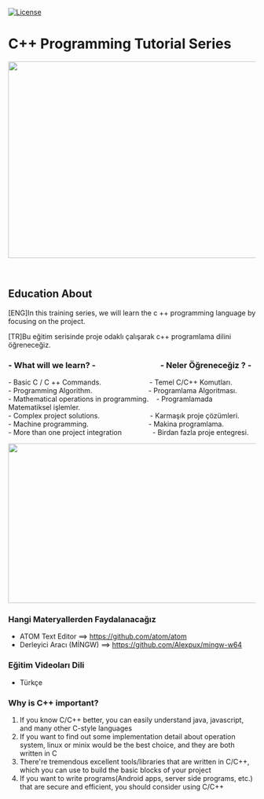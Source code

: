 <p><a href="https://github.com/remoteman/c-programming-education/blob/master/LICENSE" rel="nofollow"><img src="https://camo.githubusercontent.com/3ccf4c50a1576b0dd30b286717451fa56b783512/68747470733a2f2f696d672e736869656c64732e696f2f62616467652f4c6963656e73652d4d49542d79656c6c6f772e737667" alt="License" style="max-width:100%;"></a></p>


# C++ Programming Tutorial Series

<img src="https://camo.githubusercontent.com/b086138672962c05b286b3c313af6f7961fbc666/68747470733a2f2f692e68697a6c69726573696d2e636f6d2f4c624159795a2e706e67" width="650" height="400" >

 

## Education About

<p>[ENG]In this training series, we will learn the c ++ programming language by focusing on the project.</p>
<p>[TR]Bu eğitim serisinde proje odaklı çalışarak c++ programlama dilini öğreneceğiz.</p>

### <p>- What will we learn? -&nbsp; &nbsp; &nbsp; &nbsp; &nbsp; &nbsp; &nbsp; &nbsp; &nbsp; &nbsp; &nbsp; &nbsp; &nbsp; &nbsp; &nbsp; &nbsp; &nbsp; - Neler &Ouml;ğreneceğiz ? -</p>
<p>- Basic C / C ++ Commands.&nbsp; &nbsp; &nbsp; &nbsp; &nbsp; &nbsp; &nbsp; &nbsp; &nbsp; &nbsp; &nbsp; &nbsp; &nbsp;- Temel C/C++ Komutları.<br />- Programming Algorithm.&nbsp; &nbsp; &nbsp; &nbsp; &nbsp; &nbsp; &nbsp; &nbsp; &nbsp; &nbsp; &nbsp; &nbsp; &nbsp; &nbsp; &nbsp;- Programlama Algoritması. <br />- Mathematical operations in programming.&nbsp; &nbsp; - Programlamada Matematiksel işlemler. <br />- Complex project solutions.&nbsp; &nbsp; &nbsp; &nbsp; &nbsp; &nbsp; &nbsp; &nbsp; &nbsp; &nbsp; &nbsp; &nbsp; &nbsp; - Karmaşık proje &ccedil;&ouml;z&uuml;mleri.<br />- Machine programming.&nbsp; &nbsp; &nbsp; &nbsp; &nbsp; &nbsp; &nbsp; &nbsp; &nbsp; &nbsp; &nbsp; &nbsp; &nbsp; &nbsp; &nbsp; &nbsp;- Makina programlama.<br />- More than one project integration&nbsp; &nbsp; &nbsp; &nbsp; &nbsp; &nbsp; &nbsp; &nbsp; - Birdan fazla proje entegresi.</p>




<img src="https://i.hizliresim.com/VraA8j.gif" width="650" height="325" >


### Hangi Materyallerden Faydalanacağız

- ATOM Text Editor ==> https://github.com/atom/atom
- Derleyici Aracı (MİNGW) ==> https://github.com/Alexpux/mingw-w64

### Eğitim Videoları Dili

- Türkçe

### Why is C++ important?

1. If you know C/C++ better, you can easily understand java, javascript, and many other C-style languages
2. If you want to find out some implementation detail about operation system, linux or minix would be the best choice, and they are both written in C
3. There're tremendous excellent tools/libraries that are written in C/C++, which you can use to build the basic blocks of your project
4. If you want to write programs(Android apps, server side programs, etc.) that are secure and efficient, you should consider using C/C++
